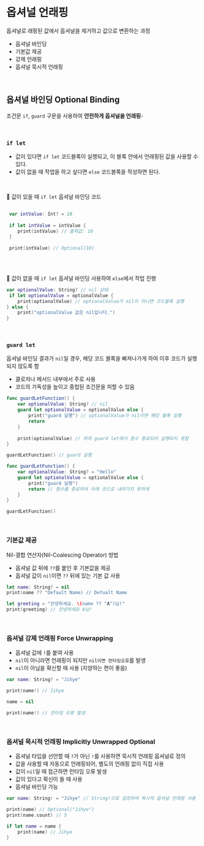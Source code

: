  # 옵셔널 언래핑
 옵셔널로 래핑된 값에서 옵셔널을 제거하고 값으로 변환하는 과정
 - 옵셔널 바인딩
 - 기본값 제공
 - 강제 언래핑
 - 옵셔널 묵시적 언래핑
 
 <br>
 
## 옵셔널 바인딩 Optional Binding
 조건문 `if`, `guard` 구문을 사용하여 **안전하게 옵셔널을 언래핑**-
 
 <br>
 

### `if let`

 - 값이 있다면 `if let` 코드블록이 실행되고, 이 블록 안에서 언래핑된 값을 사용할 수 있다.
 - 값이 없을 때 작업을 하고 싶다면 `else` 코드블록을 작성하면 된다.
 
 
 <br>
 
💠 값이 있을 때 `if let` 옵셔널 바인딩 코드
 
```swift
 
 var intValue: Int? = 10
 
 if let intValue = intValue {
 	print(intValue) // 출력값: 10
 }
 
 print(intValue) // Optional(10)
 
```
 
 
 <br>
 
 
💠 값이 없을 때 `if let` 옵셔널 바인딩 사용하여 `else`에서 작업 진행

 
```swift
var optionalValue: String? // nil 상태
 if let optionalValue = optionalValue {
 	print(optionalValue) // optionalValue가 nil이 아니면 코드블록 실행 
} else {
	print("optionalValue 값은 nil입니다.")
}
```

<br>

### `guard let`
옵셔널 바인딩 결과가 `nil`일 경우, 해당 코드 블록을 빠져나가게 하여 이후 코드가 실행되지 않도록 함
- 클로저나 메서드 내부에서 주로 사용
- 코드의 가독성을 높이고 중첩된 조건문을 피할 수 있음

```swift
func guardLetFunction() {
	var optionalValue: String? // nil
    guard let optionalValue = optionalValue else {
    	print("guard 실행") // optionalValue가 nil이면 해당 블록 실행
        return
    }
    
    print(optionalValue) // 위의 guard let에서 함수 종료되어 실행되지 못함
}

guardLetFunction() // guard 실행
```

```swift
func guardLetFunction() {
	var optionalValue: String? = "Hello"
    guard let optionalValue = optionalValue else {
    	print("guard 실행")
        return // 함수를 종료하여 아래 코드로 내려가지 못하게
    }
}

guardLetFunction()
```

<br>

### 기본값 제공
Nil-결합 연산자(Nil-Coalescing Operator) 방법
- 옵셔널 값 뒤에 `??`를 붙인 후 기본값을 제공
- 옵셔널 값이 `nil`이면 `??` 뒤에 있는 기본 값 사용

```swift
let name: String? = nil
print(name ?? "Default Name) // Defualt Name

let greeting = "안녕하세요. \(name ?? "A")님!"
print(greeting) // 안녕하세요 A님!
```

<br>

### 옵셔널 강제 언래핑 Force Unwrapping
- 옵셔널 값에 `!`를 붙여 사용
- `nil`이 아니라면 언래핑이 되지만 `nil이면 런타임오류`를 발생
- `nil`이 아님을 확신할 때 사용 (지양하는 편이 좋음)

```swift
var name: String? = "Jihye"

print(name!) // Jihye

name = nil

print(name!) // 런타임 오류 발생
```

<br>

### 옵셔널 묵시적 언래핑 Implicitly Unwrapped Optional
- 옵셔널 타입을 선언할 때 `?`가 아닌 `!`를 사용하면 묵시적 언래핑 옵셔널로 정의
- 값을 사용할 때 자동으로 언래핑되어, 별도의 언래핑 없이 직접 사용
- 값이 `nil`일 때 접근하면 런타임 오류 발생
- 값이 있다고 확신이 들 때 사용
- 옵셔널 바인딩 가능

```swift
var name: String! = "Jihye" // String!으로 설정하여 묵시적 옵셔널 언래핑 사용

print(name) // Optional("Jihye")
print(name.count) // 5

if let name = name {
	print(name) // Jihye
}
```

